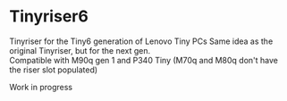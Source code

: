 # Tinyriser6
Tinyriser for the Tiny6 generation of Lenovo Tiny PCs
Same idea as the original Tinyriser, but for the next gen.  
Compatible with M90q gen 1 and P340 Tiny (M70q and M80q don't have the riser slot populated)

Work in progress